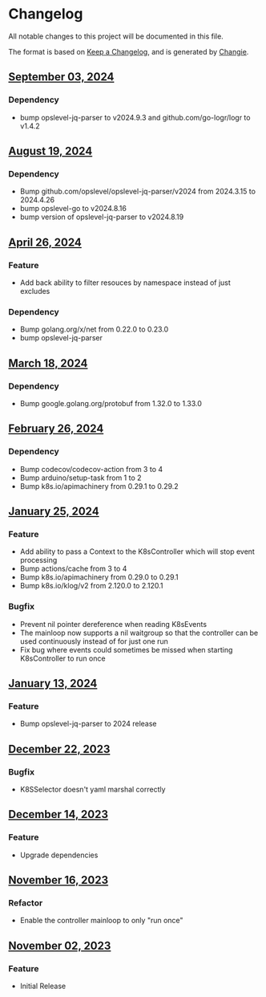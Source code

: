 # Changelog
All notable changes to this project will be documented in this file.

The format is based on [Keep a Changelog](https://keepachangelog.com/en/1.0.0/),
and is generated by [Changie](https://github.com/miniscruff/changie).


## [September 03, 2024]((https://github.com/OpsLevel/opslevel-k8s-controller/compare/v2024.8.19...v2024.9.3))
### Dependency
* bump opslevel-jq-parser to v2024.9.3 and github.com/go-logr/logr to v1.4.2

## [August 19, 2024]((https://github.com/OpsLevel/opslevel-k8s-controller/compare/v2024.4.26...v2024.8.19))
### Dependency
* Bump github.com/opslevel/opslevel-jq-parser/v2024 from 2024.3.15 to 2024.4.26
* bump opslevel-go to v2024.8.16
* bump version of opslevel-jq-parser to v2024.8.19

## [April 26, 2024]((https://github.com/OpsLevel/opslevel-k8s-controller/compare/v2024.3.18...v2024.4.26))
### Feature
* Add back ability to filter resouces by namespace instead of just excludes
### Dependency
* Bump golang.org/x/net from 0.22.0 to 0.23.0
* bump opslevel-jq-parser

## [March 18, 2024]((https://github.com/OpsLevel/opslevel-k8s-controller/compare/v2024.2.26...v2024.3.18))
### Dependency
* Bump google.golang.org/protobuf from 1.32.0 to 1.33.0

## [February 26, 2024]((https://github.com/OpsLevel/opslevel-k8s-controller/compare/v2024.1.25...v2024.2.26))
### Dependency
* Bump codecov/codecov-action from 3 to 4
* Bump arduino/setup-task from 1 to 2
* Bump k8s.io/apimachinery from 0.29.1 to 0.29.2

## [January 25, 2024]((https://github.com/OpsLevel/opslevel-k8s-controller/compare/v2024.1.13...v2024.1.25))
### Feature
* Add ability to pass a Context to the K8sController which will stop event processing
* Bump actions/cache from 3 to 4
* Bump k8s.io/apimachinery from 0.29.0 to 0.29.1
* Bump k8s.io/klog/v2 from 2.120.0 to 2.120.1
### Bugfix
* Prevent nil pointer dereference when reading K8sEvents
* The mainloop now supports a nil waitgroup so that the controller can be used continuously instead of for just one run
* Fix bug where events could sometimes be missed when starting K8sController to run once

## [January 13, 2024]((https://github.com/OpsLevel/opslevel-k8s-controller/compare/v2023.12.22...v2024.1.13))
### Feature
* Bump opslevel-jq-parser to 2024 release

## [December 22, 2023]((https://github.com/OpsLevel/opslevel-k8s-controller/compare/v2023.12.14...v2023.12.22))
### Bugfix
* K8SSelector doesn't yaml marshal correctly

## [December 14, 2023]((https://github.com/OpsLevel/opslevel-k8s-controller/compare/v2023.11.16...v2023.12.14))
### Feature
* Upgrade dependencies

## [November 16, 2023]((https://github.com/OpsLevel/opslevel-k8s-controller/compare/v2023.11.2...v2023.11.16))
### Refactor
* Enable the controller mainloop to only "run once"

## [November 02, 2023]((https://github.com/OpsLevel/opslevel-k8s-controller/compare/v0.0.0...v2023.11.2))
### Feature
* Initial Release
